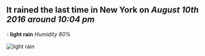 ## It rained the last time in New York on *August 10th 2016 around 10:04 pm*
💧  **light rain** *Humidity 80%*

![light rain](http://openweathermap.org/img/w/10n.png)
